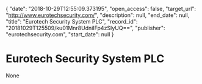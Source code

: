 {
  "date": "2018-10-29T12:55:09.373195", 
  "open_access": false, 
  "target_url": "http://www.eurotechsecurity.com/", 
  "description": null, 
  "end_date": null, 
  "title": "Eurotech Security System PLC", 
  "record_id": "20181029T125509/ku01Mnr8UdniIFp4zSIyUQ==", 
  "publisher": "eurotechsecurity.com", 
  "start_date": null
}

# Eurotech Security System PLC

None